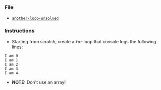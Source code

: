 ### File

* [`another-loop-unsolved`](Unsolved/another-loop-unsolved.html)


### Instructions

* Starting from scratch, create a `for` loop that console logs the following lines:

```
I am 0
I am 1
I am 2
I am 3
I am 4
```

* **NOTE:** Don't use an array!
